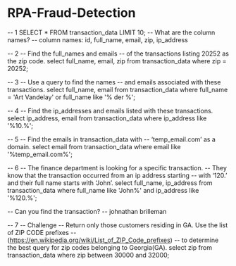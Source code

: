 # RPA-Fraud-Detection

-- 1
SELECT *
FROM transaction_data
LIMIT 10;
-- What are the column names?
-- column names: id, full_name, email, zip, ip_address

-- 2
-- Find the full_names and emails
-- of the transactions listing 20252 as the zip code.
select full_name, email, zip
from transaction_data
where zip = 20252;

-- 3
-- Use a query to find the names 
-- and emails associated with these transactions.
select full_name, email
from transaction_data
where full_name = 'Art Vandelay'
  or full_name like '% der %';

-- 4
-- Find the ip_addresses and emails listed with these transactions.
select ip_address, email
from transaction_data
where ip_address like '%10.%';

-- 5
-- Find the emails in transaction_data with
-- ‘temp_email.com’ as a domain.
select email
from transaction_data
where email like '%temp_email.com%';

-- 6
-- The finance department is looking for a specific transaction. 
-- They know that the transaction occurred from an ip address starting 
-- with ‘120.’ and their full name starts with ‘John’.
select full_name, ip_address
from transaction_data
where full_name like 'John%'
  and ip_address like '%120.%';

-- Can you find the transaction?
-- johnathan brilleman

-- 7
-- Challenge
-- Return only those customers residing in GA. Use the list of ZIP CODE prefixes
-- (https://en.wikipedia.org/wiki/List_of_ZIP_Code_prefixes)
-- to determine the best query for zip codes belonging to Georgia(GA).
select zip
from transaction_data
where zip between 30000 and 32000;
